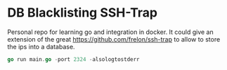 # DB Blacklisting SSH-Trap 

Personal repo for learning go and integration in docker. 
It could give an extension of the great https://github.com/frelon/ssh-trap to allow to store the ips into a database. 

```go
go run main.go -port 2324 -alsologtostderr
```
